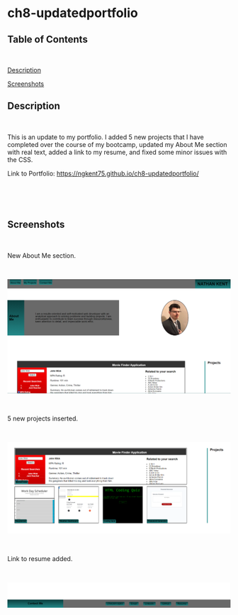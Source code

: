 # ch8-updatedportfolio

## Table of Contents

<br>

[Description](#description)

[Screenshots](#screenshots)

## Description

<br>

This is an update to my portfolio. I added 5 new projects that I have completed over the course of my bootcamp,  updated my About Me section with real text, added a link to my resume, and fixed some minor issues with the CSS.

Link to Portfolio: https://ngkent75.github.io/ch8-updatedportfolio/

<br>
<br>
<br>


## Screenshots

<br>

New About Me section.

<br>

![Screenshot of Summary](assets/images/demo.PNG)

<br>

5 new projects inserted.

<br>

![Screenshot of Projects](assets/images/projects.PNG)

<br>

Link to resume added.

<br>

![Screenshot of Resume](assets/images/resume.PNG)

<br>

